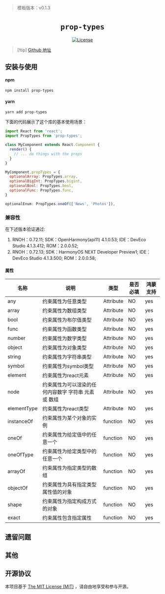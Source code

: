> 模板版本：v0.1.3

<p align="center">
  <h1 align="center"> <code>prop-types</code> </h1>
</p>
<p align="center">
    <a href="https://github.com/facebook/prop-types/blob/v15.8.1/LICENSE">
        <img src="https://img.shields.io/badge/license-MIT-green.svg" alt="License" />
    </a>
</p>

> [!tip] [Github 地址](https://github.com/facebook/prop-types/tree/v15.8.1)

## 安装与使用
#### **npm**
```bash
npm install prop-types
```

#### **yarn**

```bash
yarn add prop-types
```

<!-- tabs:end -->

下面的代码展示了这个库的基本使用场景：

```js
import React from 'react';
import PropTypes from 'prop-types';

class MyComponent extends React.Component {
  render() {
    // ... do things with the props
  }
}

MyComponent.propTypes = {
  optionalArray: PropTypes.array,
  optionalBigInt: PropTypes.bigint,
  optionalBool: PropTypes.bool,
  optionalFunc: PropTypes.func,
}

optionalEnum: PropTypes.oneOf(['News', 'Photos']),
```
### 兼容性

在下述版本验证通过:
1. RNOH：0.72.11; SDK：OpenHarmony(api11) 4.1.0.53; IDE：DevEco Studio 4.1.3.412; ROM：2.0.0.52;
2. RNOH：0.72.13; SDK：HarmonyOS NEXT Developer Preview1; IDE：DevEco Studio 4.1.3.500; ROM：2.0.0.58;

#### 属性

| 名称 | 说明 | 类型 | 是否必填 | 鸿蒙支持 |
| ---- | ---- | ---- | -------- | -------- |
| any | 约束属性为任意类型 | Attribute | NO | yes |
| array | 约束属性为数组类型 | Attribute | NO | yes |
| bool | 约束属性为布尔值类型 | Attribute | NO | yes |
| func | 约束属性为函数类型 | Attribute | NO | yes |
| number | 约束属性为数字类型 | Attribute | NO | yes |
| object | 约束属性为对象类型 | Attribute | NO | yes |
| string | 约束属性为字符串类型 | Attribute | NO | yes |
| symbol | 约束属性为symbol类型 | Attribute | NO | yes |
| element | 约束属性为react元素 | Attribute | NO | yes |
| node | 约束属性为可以渲染的任何内容数字 字符串 元素 或 数组 | Attribute | NO | yes |
| elementType | 约束属性为react类型 | Attribute | NO | yes |
| instanceOf | 约束属性为某个对象的实例 | function | NO | yes |
| oneOf | 约束属性为给定值中的任意一个 | function | NO | yes |
| oneOfType | 约束属性为给定类型中的任意一个 | function | NO | yes |
| arrayOf | 约束属性为指定类型的数组 | function | NO | yes |
| objectOf | 约束属性为具有指定类型属性值的对象 | function | NO | yes |
| shape | 约束属性为指定构成方式的对象 | function | NO | yes |
| exact | 约束属性包含指定属性 | function | NO | yes |

## 遗留问题

## 其他

## 开源协议

本项目基于 [The MIT License (MIT)](https://github.com/facebook/prop-types/blob/v15.8.1/LICENSE) ，请自由地享受和参与开源。